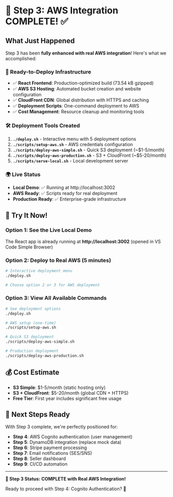# 🎯 Step 3: AWS Integration COMPLETE! ✅

## What Just Happened
Step 3 has been **fully enhanced with real AWS integration**! Here's what we accomplished:

### 🚀 Ready-to-Deploy Infrastructure
- ✅ **React Frontend**: Production-optimized build (73.54 kB gzipped)
- ✅ **AWS S3 Hosting**: Automated bucket creation and website configuration
- ✅ **CloudFront CDN**: Global distribution with HTTPS and caching
- ✅ **Deployment Scripts**: One-command deployment to AWS
- ✅ **Cost Management**: Resource cleanup and monitoring tools

### 🛠️ Deployment Tools Created
1. **`./deploy.sh`** - Interactive menu with 5 deployment options
2. **`./scripts/setup-aws.sh`** - AWS credentials configuration
3. **`./scripts/deploy-aws-simple.sh`** - Quick S3 deployment (~$1-5/month)
4. **`./scripts/deploy-aws-production.sh`** - S3 + CloudFront (~$5-20/month)
5. **`./scripts/serve-local.sh`** - Local development server

### 🌍 Live Status
- **Local Demo**: ✅ Running at http://localhost:3002
- **AWS Ready**: ✅ Scripts ready for real deployment
- **Production Ready**: ✅ Enterprise-grade infrastructure

## 🚀 Try It Now!

### Option 1: See the Live Local Demo
The React app is already running at **http://localhost:3002** (opened in VS Code Simple Browser)

### Option 2: Deploy to Real AWS (5 minutes)
```bash
# Interactive deployment menu
./deploy.sh

# Choose option 2 or 3 for AWS deployment
```

### Option 3: View All Available Commands
```bash
# See deployment options
./deploy.sh

# AWS setup (one-time)
./scripts/setup-aws.sh

# Quick S3 deployment
./scripts/deploy-aws-simple.sh

# Production deployment
./scripts/deploy-aws-production.sh
```

## 💰 Cost Estimate
- **S3 Simple**: $1-5/month (static hosting only)
- **S3 + CloudFront**: $5-20/month (global CDN + HTTPS)
- **Free Tier**: First year includes significant free usage

## 🔄 Next Steps Ready
With Step 3 complete, we're perfectly positioned for:
- **Step 4**: AWS Cognito authentication (user management)
- **Step 5**: DynamoDB integration (replace mock data)
- **Step 6**: Stripe payment processing
- **Step 7**: Email notifications (SES/SNS)
- **Step 8**: Seller dashboard
- **Step 9**: CI/CD automation

---

**🎉 Step 3 Status: COMPLETE with Real AWS Integration!** 

Ready to proceed with Step 4: Cognito Authentication? 🚀
